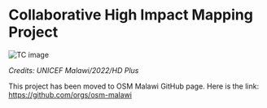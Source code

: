 # Collaborative High Impact Mapping Project

![TC image](https://github.com/Kalondepatrick/largescaleflooding/blob/main/graphics/DJI_0169_UNICEF.jpeg)


*Credits: UNICEF Malawi/2022/HD Plus*

This project has been moved to OSM Malawi GitHub page. Here is the link: https://github.com/orgs/osm-malawi

